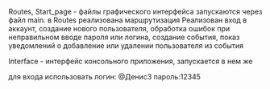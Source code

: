 Routes, Start_page - файлы графического интерфейса
запускаются через файл main.
в Routes реализована маршрутизация
Реализован вход в аккаунт, создание нового пользователя, обработка ошибок при неправильном вводе пароля или логина, создание события, показ уведомлений о добавление или удалении пользователя из события


Interface - интерфейс консольного приложения, запускается в нем же


для входа использовать логин: @Денис3 пароль:12345
